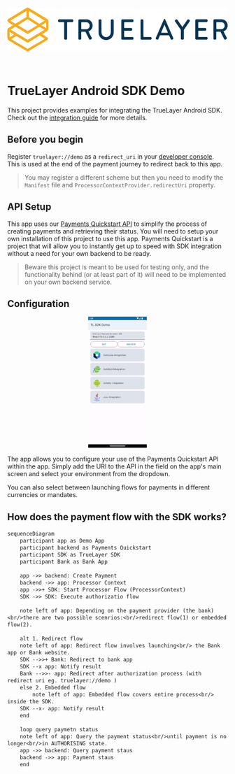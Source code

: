 <p align="center">
    <img height="100px" src="./truelayer_logo.svg" />
</p>

<br>  

# TrueLayer Android SDK Demo
This project provides examples for integrating the TrueLayer Android SDK. Check out the [integration guide](https://docs.truelayer.com/docs/android-sdk-for-payments-v3) for more details.

## Before you begin
Register `truelayer://demo` as a `redirect_uri` in your [developer console](https://console.truelayer.com). This is used at the end of the payment journey to redirect back to this app.
> You may register a different scheme but then you need to modify the `Manifest` file and `ProcessorContextProvider.redirectUri` property.

## API Setup
This app uses our [Payments Quickstart API](https://github.com/TrueLayer/payments-quickstart) to simplify the process of creating payments 
and retrieving their status. You will need to setup your own installation of this project to use this app.
Payments Quickstart is a project that will allow you to instantly get up to speed with SDK integration without a need for your own backend to be ready.

>Beware this project is meant to be used for testing only, and the functionality behind (or at least part of it) will need to be implemented on your own backend service.

## Configuration
<p align="center">
    <img height="300px" src="./screenshot.png" />
</p>
The app allows you to configure your use of the Payments Quickstart API within the app. Simply add the URI to the API in the field on the app's main screen and select
your environment from the dropdown.

You can also select between launching flows for payments in different currencies or mandates.

## How does the payment flow with the SDK works?

```mermaid
sequenceDiagram
	participant app as Demo App
	participant backend as Payments Quickstart
	participant SDK as TrueLayer SDK
	participant Bank as Bank App

	app ->> backend: Create Payment
	backend ->> app: Processor Context
	app ->>+ SDK: Start Processor Flow (ProcessorContext)
	SDK ->> SDK: Execute authorizatio flow

	note left of app: Depending on the payment provider (the bank) <br/>there are two possible scenrios:<br/>redirect flow(1) or embedded flow(2).

	alt 1. Redirect flow
	note left of app: Redirect flow involves launching<br/> the Bank app or Bank website.
	SDK -->>+ Bank: Redirect to bank app
	SDK --x app: Notify result
	Bank -->>- app: Redirect after authorization process (with redirect uri eg. truelayer://demo )
	else 2. Embedded flow
		note left of app: Embedded flow covers entire process<br/> inside the SDK.
	SDK --x- app: Notify result
	end

	loop query paymetn status
	note left of app: Query the payment status<br/>until payment is no longer<br/>in AUTHORISING state.
	app ->> backend: Query payment staus
	backend ->> app: Payment staus
	end
```
